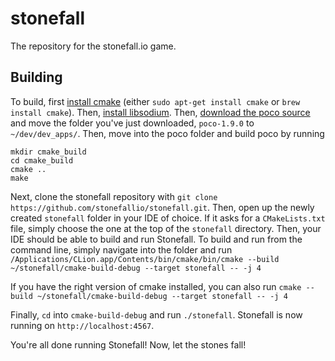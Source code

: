 # stonefall
The repository for the stonefall.io game.

## Building
To build, first [install cmake](https://cmake.org/install/) (either `sudo apt-get install cmake` or `brew install cmake`). Then, [install libsodium](https://download.libsodium.org/doc/installation/). Then, [download the poco source](https://pocoproject.org/download/index.html) and move the folder you've just downloaded, `poco-1.9.0` to `~/dev/dev_apps/`. Then, move into the poco folder and build poco by running
```
mkdir cmake_build
cd cmake_build
cmake ..
make
```
Next, clone the stonefall repository with `git clone https://github.com/stonefallio/stonefall.git`. Then, open up the newly created `stonefall` folder in your IDE of choice. If it asks for a `CMakeLists.txt` file, simply choose the one at the top of the `stonefall` directory. Then, your IDE should be able to build and run Stonefall. To build and run from the command line, simply navigate into the folder and run `/Applications/CLion.app/Contents/bin/cmake/bin/cmake --build ~/stonefall/cmake-build-debug --target stonefall -- -j 4`

If you have the right version of cmake installed, you can also run `cmake --build ~/stonefall/cmake-build-debug --target stonefall -- -j 4`

Finally, `cd` into `cmake-build-debug` and run `./stonefall`. Stonefall is now running on `http://localhost:4567`.

You're all done running Stonefall! Now, let the stones fall!

